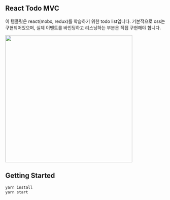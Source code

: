 ## React Todo MVC

이 템플릿은 react(mobx, redux)를 학습하기 위한 todo list입니다. 기본적으로 css는 구현되어있으며, 실제 이벤트를 바인딩하고 리스닝하는 부분은 직접 구현해야 합니다.

<img src="https://user-images.githubusercontent.com/22424891/137316800-9a57fc83-7b31-4dd0-b3ff-b481a72a3013.gif" height="400px" />

## Getting Started

```bash
yarn install
yarn start
```
